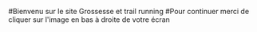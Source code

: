 #Bienvenu sur le site Grossesse et trail running
#Pour continuer merci de cliquer sur l'image en bas à droite de votre écran
